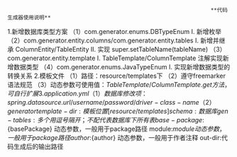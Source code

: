                                                                     **代码生成器使用说明**
 1.新增数据库类型方案
  （1）com.generator.enums.DBTypeEnum
             I. 新增枚举
  （2）com.generator.entity.columns/com.generator.entity.tables
             I. 新增并继承 ColumnEntity/TableEntity
             II. 实现 super.setTableName(tableName)
  （3）com.generator.entity.template
             I. TableTemplate/ColumnTemplate 注解实现新增数据类型
  （4）com.generator.enums.JavaTypeEnum
             I. 实现新增数据类型的转换关系
 2.模板文件
  （1）路径：resource/templates下
  （2）遵守freemarker语法规范
  （3）动态参数可使用值：${TableTemplate/ColumnTemplate.get方法}，可自行扩展
 3.application.yml
   （1）数据库修改项：spring.datasource.url/username/password/driver-class-name
   （2）generator
                  template-dir:模板位置[resource/templates]
                  schema:数据库
                  gen-tables:多个用逗号隔开；不配代表数据库下所有表
                  base-package:${basePackage} 动态参数，一般用于package路径
                  module:${module} 动态参数，一般用于package路径
                  author:${author} 动态参数，一般用于作者注释
                  out-dir:代码生成后的输出路径

